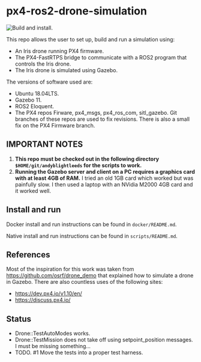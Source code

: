 # px4-ros2-drone-simulation

![Build and install.](https://github.com/AndyBlightLeeds/px4-ros2-drone-simulation/workflows/Build%20and%20install./badge.svg)

This repo allows the user to set up, build and run a simulation using:

* An Iris drone running PX4 firmware.
* The PX4-FastRTPS bridge to communicate with a ROS2 program that controls
the Iris drone.
* The Iris drone is simulated using Gazebo.

The versions of software used are:

* Ubuntu 18.04LTS.
* Gazebo 11.
* ROS2 Eloquent.
* The PX4 repos Firware, px4_msgs, px4_ros_com, sitl_gazebo.  Git branches
of these repos are used to fix revisions.  There is also a small fix on the
PX4 Firmware branch.

## __IMPORTANT NOTES__

1. __This repo must be checked out in the following directory `$HOME/git/andyblightleeds` for the scripts to work.__
2. __Running the Gazebo server and client on a PC requires a graphics card
with at least 4GB of RAM.__  I tried an old 1GB card which worked but was
painfully slow.  I then used a laptop with an NVidia M2000 4GB card and it
worked well.

## Install and run

Docker install and run instructions can be found in `docker/README.md`.

Native install and run instructions can be found in `scripts/README.md`.

## References

Most of the inspiration for this work was taken from
<https://github.com/osrf/drone_demo> that explained how to simulate a drone in
Gazebo.  There are also countless uses of the following sites:

* <https://dev.px4.io/v1.10/en/>
* <https://discuss.px4.io/>

## Status

* Drone::TestAutoModes works.
* Drone::TestMission does not take off using setpoint_position messages.
I must be missing something...
* TODO. #1 Move the tests into a proper test harness.
